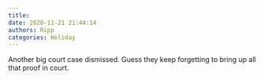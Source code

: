 ```yaml
---
title: 
date: 2020-11-21 21:44:14
authors: Ripp
categories: Holiday
---
```


 Another big court case dismissed.  Guess they keep forgetting to bring up all that proof in court.